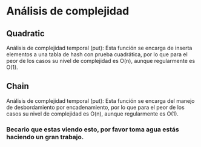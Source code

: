 # Análisis de complejidad

## Quadratic
Análisis de complejidad temporal (put): Esta función se encarga de 	inserta elementos a una tabla de hash con prueba cuadrática, por lo que para el peor de los casos su nivel de complejidad es O(n), aunque regularmente es O(1).

## Chain		
Análisis de complejidad temporal (put): Esta función se encarga del manejo de desbordamiento por encadenamiento, por lo que para el peor de los casos su nivel de complejidad es O(n), aunque regularmente es O(1).







### Becario que estas viendo esto, por favor toma agua estás haciendo un gran trabajo.
